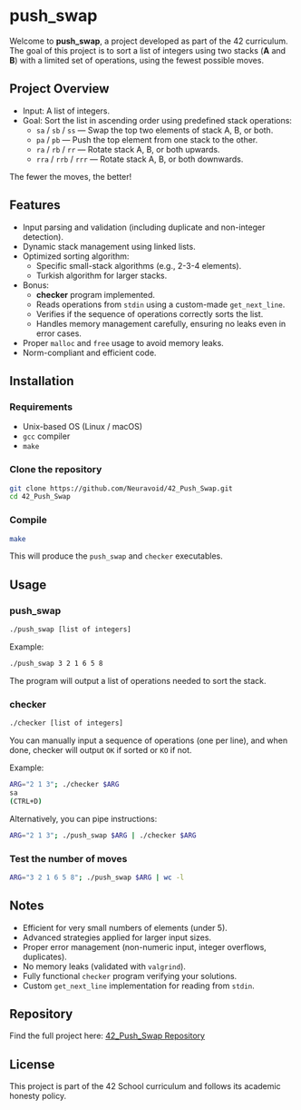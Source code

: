 
# push_swap

Welcome to **push_swap**, a project developed as part of the 42 curriculum.  
The goal of this project is to sort a list of integers using two stacks (**A** and **B**) with a limited set of operations, using the fewest possible moves.

## Project Overview

- Input: A list of integers.
- Goal: Sort the list in ascending order using predefined stack operations:
  - `sa` / `sb` / `ss` — Swap the top two elements of stack A, B, or both.
  - `pa` / `pb` — Push the top element from one stack to the other.
  - `ra` / `rb` / `rr` — Rotate stack A, B, or both upwards.
  - `rra` / `rrb` / `rrr` — Rotate stack A, B, or both downwards.

The fewer the moves, the better!

## Features

- Input parsing and validation (including duplicate and non-integer detection).
- Dynamic stack management using linked lists.
- Optimized sorting algorithm:
  - Specific small-stack algorithms (e.g., 2-3-4 elements).
  - Turkish algorithm for larger stacks.
- Bonus: 
  - **checker** program implemented.
  - Reads operations from `stdin` using a custom-made `get_next_line`.
  - Verifies if the sequence of operations correctly sorts the list.
  - Handles memory management carefully, ensuring no leaks even in error cases.
- Proper `malloc` and `free` usage to avoid memory leaks.
- Norm-compliant and efficient code.

## Installation

### Requirements
- Unix-based OS (Linux / macOS)
- `gcc` compiler
- `make`

### Clone the repository
```bash
git clone https://github.com/Neuravoid/42_Push_Swap.git
cd 42_Push_Swap
```

### Compile
```bash
make
```

This will produce the `push_swap` and `checker` executables.

## Usage

### push_swap
```bash
./push_swap [list of integers]
```

Example:
```bash
./push_swap 3 2 1 6 5 8
```
The program will output a list of operations needed to sort the stack.

### checker
```bash
./checker [list of integers]
```

You can manually input a sequence of operations (one per line), and when done, checker will output `OK` if sorted or `KO` if not.

Example:
```bash
ARG="2 1 3"; ./checker $ARG
sa
(CTRL+D)
```

Alternatively, you can pipe instructions:
```bash
ARG="2 1 3"; ./push_swap $ARG | ./checker $ARG
```

### Test the number of moves
```bash
ARG="3 2 1 6 5 8"; ./push_swap $ARG | wc -l
```

## Notes

- Efficient for very small numbers of elements (under 5).
- Advanced strategies applied for larger input sizes.
- Proper error management (non-numeric input, integer overflows, duplicates).
- No memory leaks (validated with `valgrind`).
- Fully functional `checker` program verifying your solutions.
- Custom `get_next_line` implementation for reading from `stdin`.

## Repository

Find the full project here: [42_Push_Swap Repository](https://github.com/Neuravoid/42_Push_Swap.git)

## License

This project is part of the 42 School curriculum and follows its academic honesty policy.
